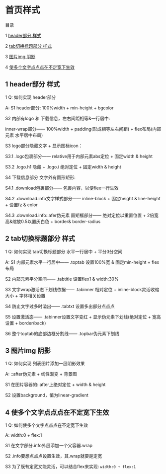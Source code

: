 # 首页样式

目录

1 [header部分 样式](#1)

2 [tab切换标题部分 样式](#2)

3 [图片img 阴影](#3)

4 [使多个文字点点点在不定宽下生效](#4)

## <span id="1"> 1 header部分 样式</span>

1 Q: 如何实现 header部分

A: S1 header部分: 100%width + min-height + bgcolor

S2 内部有logo 和 下载信息，左右间距相等&一行居中:

inner-wrap部分—— 100%width + padding(形成相等左右间距) + flex布局(内部元素 水平居中布局)


S3 logo部分隐藏文字 + 显示图标icon：

S3.1 .logo包裹部分—— relative用于内部元素abs定位 + 固定width & height

S3.2 .logo.h1 隐藏 +  .logo.i 绝对定位 +  固定width & height


S4 下载信息部分 文字外有圆形矩形: 

S4.1 .download包裹部分—— 包裹内容，以便flex一行生效

S4.2 .download.info文字样式部分—— inline-block + 固定height & line-height + 设置fz & color

S4.3 .download.info::afer伪元素 圆矩框部分—— 绝对定位以重置位置 + 2倍宽高&缩放0.5以置灰白色 + border& border-radius


## <span id="2"> 2 tab切换标题部分 样式 </span>

1 Q: 如何实现 tab切换标题部分 水平一行居中 + 平分3分空间

A: S1 内部元素水平一行居中—— .toptab 设置100%宽 & 固定min-height + flex布局

S2 内部元素平分空间—— .tabtitle 设置flex1 & width:30%

S3 文字wrap激活态下划线依据—— .tabinner 相对定位 + inline-block灵活收缩大小 + 字体相关设置

S4 防止文字过多时溢出—— .tabtxt 设置多出部分点点点

S5 设置激活态—— .tabinner设置文字变红 + 显示伪元素下划线(绝对定位 + 宽高设置 + border/back)

S6 整个toptab的底部边框分割线—— .topbar伪元素下划线


## <span id="3"> 3 图片img 阴影 </span>

1 Q: 如何实现 列表图片添加一层阴影效果

A: ::after伪元素 + 线性渐变 + 背景图

S1 在图片容器的::after上绝对定位 + width & height

S2 设置background，值为linear-gradient

## <span id="4"> 4 使多个文字点点点在不定宽下生效 </span>

1 Q: 如何使多个文字点点点在不定宽下生效

A: width:0 + flex:1

S1 在文字部分.info外层添加一个父容器.wrap

S2 .info要想点点点设置生效，其.wrap就要是定宽

S3 为了既有定宽又能灵活，可以结合flex来实现:  `width:0 + flex:1`